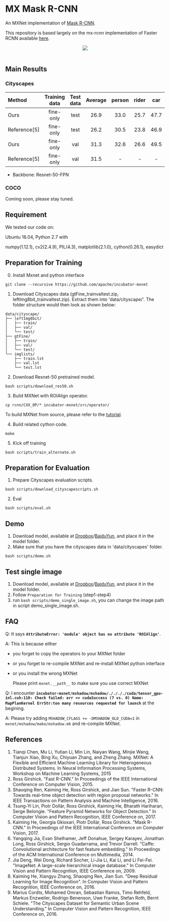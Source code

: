 # MX Mask R-CNN
An MXNet implementation of [Mask R-CNN](https://arxiv.org/abs/1703.06870).

This repository is based largely on the mx-rcnn implementation of Faster RCNN available [here](https://github.com/precedenceguo/mx-rcnn).


<div align="center">
<img src="https://github.com/TuSimple/mx-maskrcnn/blob/master/figures/maskrcnn_result.png"><br><br>
</div>


## Main Results


### Cityscapes 

| Method |Training data| Test data| Average | person | rider | car | truck | bus  | train| motorcycle| bicycle|
|:---|:---:|:---:|:---:|:---:|:---:|:---:|:---:|:---:|:---:|:---:|:---:|
| Ours| fine-only |test|26.9|33.0|25.7|47.7|21.6|27.4|23.0|19.9|16.9|
| Reference[5]| fine-only |test|26.2|30.5|23.8|46.9|22.8|32.2|18.6|19.1|16.0|
| Ours | fine-only |val|31.3|32.6|26.6|49.5|26.5|45.4|32.1|17.6|20.4|
| Reference[5]| fine-only |val|31.5| -| -| -| -| -| -| -| -| -| -|

- Backbone: Resnet-50-FPN

### COCO
Coming soon, please stay tuned.

## Requirement

We tested our code on:

Ubuntu 16.04, Python 2.7 with

numpy(1.12.1), cv2(2.4.9), PIL(4.3), matplotlib(2.1.0), cython(0.26.1), easydict

## Preparation for Training

0. Install Mxnet and python interface
 ```
 git clone --recursive https://github.com/apache/incubator-mxnet
 ```
1. Download Cityscapes data (gtFine_trainvaltest.zip, leftImg8bit_trainvaltest.zip). Extract them into 'data/cityscape/'.
 The folder structure would then look as shown below:

```
data/cityscape/
├── leftImg8bit/
│   ├── train/
│   ├── val/
│   └── test/
├── gtFine/
│   ├── train/
│   ├── val/
│   └── test/
└── imglists/
    ├── train.lst
    ├── val.lst
    └── test.lst
```


2. Download Resnet-50 pretrained model.
```
bash scripts/download_res50.sh

```

3. Build MXNet with ROIAlign operator.

```
cp rcnn/CXX_OP/* incubator-mxnet/src/operator/
```

To build MXNet from source, please refer to the [tutorial](https://mxnet.incubator.apache.org/get_started/build_from_source.html).

4. Build related cython code.

```
make
```

5. Kick off training

```
bash scripts/train_alternate.sh
```

## Preparation for Evaluation
1. Prepare Cityscapes evaluation scripts.

```
bash scripts/download_cityscapescripts.sh
```
2. Eval
```
bash scripts/eval.sh
```

## Demo
1. Download model, available at [Dropbox](https://www.dropbox.com/s/zidcbbt7apwg3z6/final-0000.params?dl=0)/[BaiduYun](https://pan.baidu.com/s/1o8n4VMU), and place it in the model folder. 
2. Make sure that you have the cityscapes data in 'data/cityscapes' folder.
```
bash scripts/demo.sh
```

## Test single image
1. Download model, available at [Dropbox](https://www.dropbox.com/s/zidcbbt7apwg3z6/final-0000.params?dl=0)/[BaiduYun](https://pan.baidu.com/s/1o8n4VMU), and place it in the model folder. 
2. Follow `Preparation for Training` (step1-step4)
3. run `bash scripts/demo_single_image.sh`, you can change the image path in script demo_single_image.sh.

## FAQ
Q: It says **`AttributeError: 'module' object has no attribute 'ROIAlign'`**.

A: This is because either
 - you forget to copy the operators to your MXNet folder
 - or you forget to re-compile MXNet and re-install MXNet python interface
 - or you install the wrong MXNet
 
     Please print `mxnet.__path__` to make sure you use correct MXNet
     
Q: I encounter **`incubator-mxnet/mshadow/mshadow/././././cuda/tensor_gpu-inl.cuh:110: Check failed: err == cudaSuccess (7 vs. 0) Name: MapPlanKernel ErrStr:too many resources requested for launch`** at the begining.

A: Please try adding `MSHADOW_CFLAGS += -DMSHADOW_OLD_CUDA=1` in `mxnet/mshadow/make/mshadow.mk` and re-compile MXNet.

## References
1. Tianqi Chen, Mu Li, Yutian Li, Min Lin, Naiyan Wang, Minjie Wang, Tianjun Xiao, Bing Xu, Chiyuan Zhang, and Zheng Zhang. MXNet: A Flexible and Efficient Machine Learning Library for Heterogeneous Distributed Systems. In Neural Information Processing Systems, Workshop on Machine Learning Systems, 2015
2. Ross Girshick. "Fast R-CNN." In Proceedings of the IEEE International Conference on Computer Vision, 2015.
3. Shaoqing Ren, Kaiming He, Ross Girshick, and Jian Sun. "Faster R-CNN: Towards real-time object detection with region proposal networks." In IEEE Transactions on Pattern Analysis and Machine Intelligence, 2016.
4. Tsung-Yi Lin, Piotr Dollár, Ross Girshick, Kaiming He, Bharath Hariharan, Serge Belongie. "Feature Pyramid Networks for Object Detection." In Computer Vision and Pattern Recognition, IEEE Conference on, 2017.
5. Kaiming He, Georgia Gkioxari, Piotr Dollár, Ross Girshick. "Mask R-CNN." In Proceedings of the IEEE International Conference on Computer Vision, 2017.
4. Yangqing Jia, Evan Shelhamer, Jeff Donahue, Sergey Karayev, Jonathan Long, Ross Girshick, Sergio Guadarrama, and Trevor Darrell. "Caffe: Convolutional architecture for fast feature embedding." In Proceedings of the ACM International Conference on Multimedia, 2014.
5. Jia Deng, Wei Dong, Richard Socher, Li-Jia Li, Kai Li, and Li Fei-Fei. "ImageNet: A large-scale hierarchical image database." In Computer Vision and Pattern Recognition, IEEE Conference on, 2009.
6. Kaiming He, Xiangyu Zhang, Shaoqing Ren, Jian Sun. "Deep Residual Learning for Image Recognition". In Computer Vision and Pattern Recognition, IEEE Conference on, 2016.
7. Marius Cordts, Mohamed Omran, Sebastian Ramos, Timo Rehfeld, Markus Enzweiler, Rodrigo Benenson, Uwe Franke, Stefan Roth, Bernt Schiele. "The Cityscapes Dataset for Semantic Urban Scene Understanding." In Computer Vision and Pattern Recognition, IEEE Conference on, 2016.
